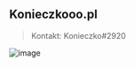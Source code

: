 ## Konieczkooo.pl
> Kontakt: Konieczko#2920

![image](https://user-images.githubusercontent.com/48410075/206126719-63ee6e4a-22c6-4096-b4fc-aff3d53e7eed.png)
